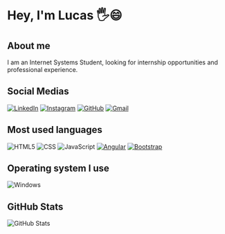 # Hey, I'm Lucas 🖐️😄

## About me
I am an Internet Systems Student, looking for internship opportunities and professional experience.

## Social Medias
[![LinkedIn](https://img.shields.io/badge/LinkedIn-0077B5?style=for-the-badge&logo=linkedin&logoColor=white)](https://www.linkedin.com/in/lucas-da-silva-santos-43144429a/)
[![Instagram](https://img.shields.io/badge/-Instagram-%23E4405F?style=for-the-badge&logo=instagram&logoColor=white)](https://www.instagram.com/lukazesz/)
[![GitHub](https://img.shields.io/badge/GitHub-100000?style=for-the-badge&logo=github&logoColor=white)](https://github.com/lukazesz)
[![Gmail](https://img.shields.io/badge/Gmail-333333?style=for-the-badge&logo=gmail&logoColor=red)](mailto:lucasprivado99@gmail.com)

## Most used languages
![HTML5](https://img.shields.io/badge/HTML5-E34F26?style=for-the-badge&logo=html5&logoColor=white)
![CSS](https://img.shields.io/badge/CSS-1572B6?style=for-the-badge&logo=css3&logoColor=white)
![JavaScript](https://img.shields.io/badge/JavaScript-F7DF1E?style=for-the-badge&logo=javascript&logoColor=black)
[![Angular](https://img.shields.io/badge/Angular-%23DD0031.svg?logo=angular&logoColor=white)](#)
[![Bootstrap](https://img.shields.io/badge/Bootstrap-7952B3?logo=bootstrap&logoColor=fff)](#)

## Operating system I use
![Windows](https://img.shields.io/badge/Windows-000?style=for-the-badge&logo=windows&logoColor=2CA5E0)

## GitHub Stats
![GitHub Stats](https://github-readme-stats.vercel.app/api?username=Lukazesz&theme=transparent&bg_color=000&border_color=30A3DC&show_icons=true&icon_color=30A3DC&title_color=E94D5F&text_color=FFF_title=true&hide=stars)
